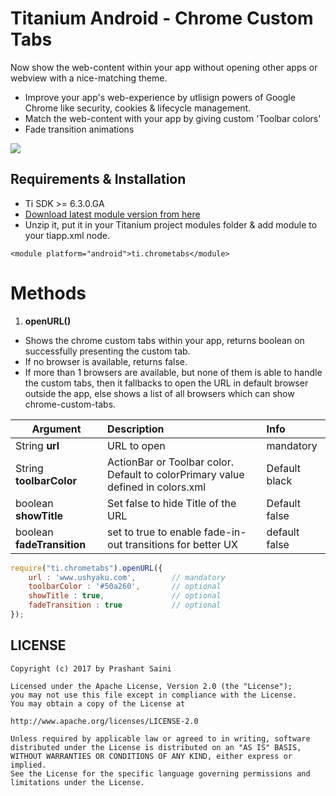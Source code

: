 # Titanium Android - Chrome Custom Tabs
Now show the web-content within your app without opening other apps or webview with a nice-matching theme.

* Improve your app's web-experience by utlisign powers of Google Chrome like security, cookies & lifecycle management.
* Match the web-content with your app by giving custom 'Toolbar colors'
* Fade transition animations


![](https://github.com/prashantsaini1/ti-chrometabs/blob/master/sample.png)


## Requirements & Installation
* Ti SDK >= 6.3.0.GA
* [Download latest module version from here](https://github.com/prashantsaini1/ti-chrometabs/tree/master/android/dist)
* Unzip it, put it in your Titanium project modules folder & add module to your tiapp.xml <modules> node.

```
<module platform="android">ti.chrometabs</module>
```


# Methods
1. **openURL()**
* Shows the chrome custom tabs within your app, returns boolean on successfully presenting the custom tab.
* If no browser is available, returns false.
* If more than 1 browsers are available, but none of them is able to handle the custom tabs, then it fallbacks to open the URL in default browser outside the app, else shows a list of all browsers which can show chrome-custom-tabs.

| Argument              | Description           | Info              |
| --------------------- |:--------------------- | :------------------------- |
|  String **url**     | URL to open | mandatory |
|  String **toolbarColor**    |  ActionBar or Toolbar color. Default to colorPrimary value defined in colors.xml | Default black |
|  boolean **showTitle**   | Set false to hide Title of the URL   | Default false |
|  boolean **fadeTransition**    |  set to true to enable fade-in-out transitions for better UX | default false |

```javascript
require("ti.chrometabs").openURL({
	url : 'www.ushyaku.com',		// mandatory
	toolbarColor : '#50a260',		// optional
	showTitle : true,				// optional
	fadeTransition : true			// optional
});
```



## LICENSE
    Copyright (c) 2017 by Prashant Saini

    Licensed under the Apache License, Version 2.0 (the "License");
    you may not use this file except in compliance with the License.
    You may obtain a copy of the License at

    http://www.apache.org/licenses/LICENSE-2.0

    Unless required by applicable law or agreed to in writing, software
    distributed under the License is distributed on an "AS IS" BASIS,
    WITHOUT WARRANTIES OR CONDITIONS OF ANY KIND, either express or implied.
    See the License for the specific language governing permissions and
    limitations under the License.
